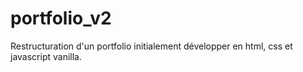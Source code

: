 # portfolio_v2
Restructuration d'un portfolio initialement développer en html, css et javascript vanilla.


